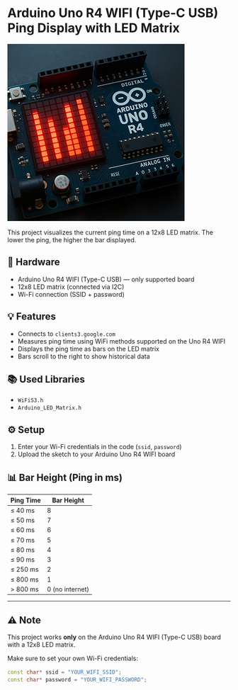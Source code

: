 # Arduino Uno R4 WIFI (Type-C USB) Ping Display with LED Matrix

![Arduino Uno R4 WIFI Ping Display](images/logo.jpg)

This project visualizes the current ping time on a 12x8 LED matrix. The lower the ping, the higher the bar displayed.

## 🔧 Hardware

- Arduino Uno R4 WIFI (Type-C USB) — only supported board  
- 12x8 LED matrix (connected via I2C)  
- Wi-Fi connection (SSID + password)  

## 💡 Features

- Connects to `clients3.google.com`  
- Measures ping time using WiFi methods supported on the Uno R4 WIFI  
- Displays the ping time as bars on the LED matrix  
- Bars scroll to the right to show historical data  

## 📚 Used Libraries

- `WiFiS3.h`  
- `Arduino_LED_Matrix.h`  

## ⚙️ Setup

1. Enter your Wi-Fi credentials in the code (`ssid`, `password`)  
2. Upload the sketch to your Arduino Uno R4 WIFI board  

## 📊 Bar Height (Ping in ms)

| Ping Time | Bar Height |
|-----------|------------|
| ≤ 40 ms   | 8          |
| ≤ 50 ms   | 7          |
| ≤ 60 ms   | 6          |
| ≤ 70 ms   | 5          |
| ≤ 80 ms   | 4          |
| ≤ 90 ms   | 3          |
| ≤ 250 ms  | 2          |
| ≤ 800 ms  | 1          |
| > 800 ms  | 0 (no internet) |

---

## ⚠️ Note

This project works **only** on the Arduino Uno R4 WIFI (Type-C USB) board with a 12x8 LED matrix.

Make sure to set your own Wi-Fi credentials:

```cpp
const char* ssid = "YOUR_WIFI_SSID";
const char* password = "YOUR_WIFI_PASSWORD";
